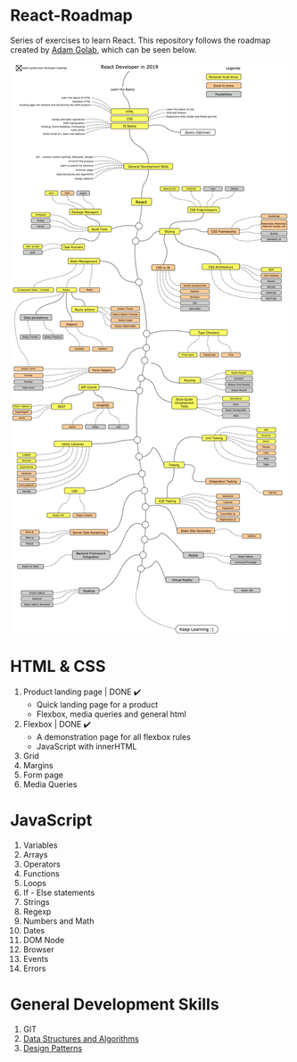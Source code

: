 # React-Roadmap
Series of exercises to learn React. This repository follows the roadmap created by 
[Adam Golab](https://github.com/adam-golab/react-developer-roadmap), which can be seen below.

![alt text](https://github.com/adam-golab/react-developer-roadmap/blob/master/roadmap.png "React Roadmap")

# HTML & CSS
1. Product landing page | DONE :heavy_check_mark:
    - Quick landing page for a product
    - Flexbox, media queries and general html
2. Flexbox  | DONE :heavy_check_mark:
    - A demonstration page for all flexbox rules
    - JavaScript with innerHTML
3. Grid
4. Margins
5. Form page
6. Media Queries

# JavaScript
1. Variables
2. Arrays
3. Operators
4. Functions
5. Loops
6. If - Else statements
7. Strings
8. Regexp
9. Numbers and Math
10. Dates
11. DOM Node
12. Browser
13. Events
14. Errors

# General Development Skills
1. GIT
2. [Data Structures and Algorithms](https://github.com/Mahamurahti/DataStructures-Algorithms-Exercises)
3. [Design Patterns](https://github.com/Mahamurahti/DesignPattern-Exercises)

